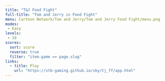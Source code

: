 ```yaml
---
title: "T&J Food Fight"
full-title: "Tom and Jerry in Food Fight"
menu: Cartoon Network/Tom and Jerry/Tom and Jerry Food Fight/menu.png
modes:
 - Easy
levels:
 - 10
scores:
  sort: score
  reverse: true
  filter: "item.game == page.slug"
links:
  - title: Play
    url: "https://stb-gaming.github.io/sky/tj_ff/app.html"
---
```

